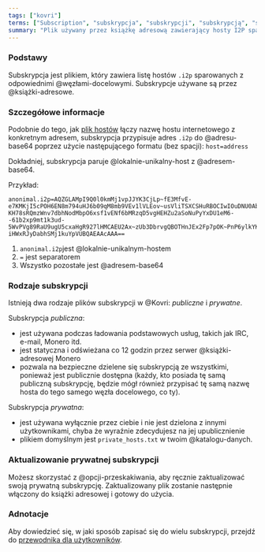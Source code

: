 ```yaml
---
tags: ["kovri"]
terms: ["Subscription", "subskrypcja", "subskrypcji", "subskrypcją", "subskrypcję", "subsckrypcji"]
summary: "Plik używany przez książkę adresową zawierający hosty I2P sparowane z węzłami docelowymi I2P."
---
```


### Podstawy

Subskrypcja jest plikiem, który zawiera listę hostów `.i2p` sparowanych z odpowiednimi @węzłami-docelowymi. Subskrypcje używane są przez @książki-adresowe.

### Szczegółowe informacje

Podobnie do tego, jak [plik hostów](https://en.wikipedia.org/wiki/Hosts_(file)) łączy nazwę hostu internetowego z konkretnym adresem, subskrypcja przypisuje adres `.i2p` do @adresu-base64 poprzez użycie następującego formatu (bez spacji): `host=address`

Dokładniej, subskrypcja paruje @lokalnie-unikalny-host z @adresem-base64.

Przykład:

```
anonimal.i2p=AQZGLAMpI9Q0l0kmMj1vpJJYK3CjLp~fE3MfvE-e7KMKjI5cPOH6EN8m794uHJ6b09qM8mb9VEv1lVLEov~usVliTSXCSHuRBOCIwIOuDNU0AbVa4BpIx~2sU4TxKhoaA3zQ6VzINoduTdR2IJhPvI5xzezp7dR21CEQGGTbenDslXeQ4iLHFA2~bzp1f7etSl9T2W9RID-KH78sRQmzWnv7dbhNodMbpO6xsf1vENf6bMRzqD5vgHEHZu2aSoNuPyYxDU1eM6--61b2xp9mt1k3ud-5WvPVg89RaU9ugU5cxaHgR927lHMCAEU2Ax~zUb3DbrvgQBOTHnJEx2Fp7pOK~PnP6ylkYKQMfLROosLDXinxOoSKP0UYCh2WgIUPwE7WzJH3PiJVF0~WZ1dZ9mg00c~gzLgmkOxe1NpFRNg6XzoARivNVB5NuWqNxr5WKWMLBGQ9YHvHO1OHhUJTowb9X90BhtHnLK2AHwO6fV-iHWxRJyDabhSMj1kuYpVUBQAEAAcAAA==
```

1. `anonimal.i2p`jest @lokalnie-unikalnym-hostem
2. `=` jest separatorem
3. Wszystko pozostałe jest @adresem-base64

### Rodzaje subskrypcji

Istnieją dwa rodzaje plików subskrypcji w @Kovri: *publiczne* i *prywatne*.

Subskrypcja *publiczna*:
- jest używana podczas ładowania podstawowych usług, takich jak IRC, e-mail, Monero itd.
- jest statyczna i odświeżana co 12 godzin przez serwer @książki-adresowej Monero
- pozwala na bezpieczne dzielene się subskrypcją ze wszystkimi, ponieważ jest publicznie dostępna (każdy, kto posiada tę samą publiczną subskrypcję, będzie mógł również przypisać tę samą nazwę hosta do tego samego węzła docelowego, co ty).

Subskrypcja *prywatna*:
- jest używana wyłącznie przez ciebie i nie jest dzielona z innymi użytkownikami, chyba że wyraźnie zdecydujesz na jej upublicznienie
- plikiem domyślnym jest `private_hosts.txt` w twoim @katalogu-danych.

### Aktualizowanie prywatnej subskrypcji

Możesz skorzystać z @opcji-przeskakiwania, aby ręcznie zaktualizować swoją prywatną subskrypcję. Zaktualizowany plik zostanie następnie włączony do książki adresowej i gotowy do użycia.

### Adnotacje

Aby dowiedzieć się, w jaki sposób zapisać się do wielu subskrypcji, przejdź do [przewodnika dla użytkowników](https://gitlab.com/kovri-project/kovri-docs/blob/master/i18n/en/user_guide.md).
